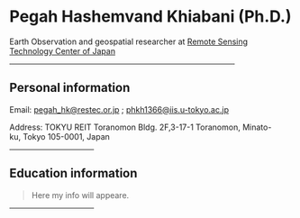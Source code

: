 <h1> Pegah Hashemvand Khiabani (Ph.D.)</h1>


Earth Observation and geospatial researcher at <a href="https://www.restec.or.jp/en/index.html"> Remote Sensing Technology Center of Japan</a>
<hr width="400",style="color:#483D8B"r>



<h2> Personal information </h2>

<p> Email: <a href="pegah_hk@restec.or.jp">pegah_hk@restec.or.jp</a>
    ; <a href="phkh1366@iis.u-tokyo.ac.jp">phkh1366@iis.u-tokyo.ac.jp</a>  <p>

<p> Address: TOKYU REIT Toranomon Bldg. 2F,3-17-1 Toranomon, Minato-ku, Tokyo 105-0001, Japan <p>
    
<hr width="150">


<h2> Education information </h2>

<blockquote>Here my info will appeare.</blockquote>
<hr width="150">
